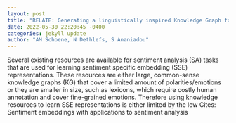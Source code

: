 ```yaml
--- 
layout: post 
title: "RELATE: Generating a linguistically inspired Knowledge Graph for fine-grained emotion classification" 
date: 2022-05-30 22:20:45 -0400 
categories: jekyll update 
author: "AM Schoene, N Dethlefs, S Ananiadou" 
--- 
```

Several existing resources are available for sentiment analysis (SA) tasks that are used for learning sentiment specific embedding (SSE) representations. These resources are either large, common-sense knowledge graphs (KG) that cover a limited amount of polarities/emotions or they are smaller in size, such as lexicons, which require costly human annotation and cover fine-grained emotions. Therefore using knowledge resources to learn SSE representations is either limited by the low Cites: Sentiment embeddings with applications to sentiment analysis